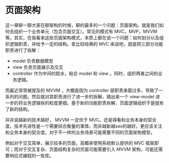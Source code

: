 # 页面架构

这一章聊一聊大家在聊架构的时候，聊的最多的一个问题：页面架构。就是我们如何去组织一个业务单元（包含页面交互）。常见的模式有 MVC，MVP，MVVM 等。其实，在我看来这些页面架构模式，本质上都在说一个问题：如何划分以及组织逻辑职责，并给予一定的结构。拿比较经典的 MVC 来说吧，就是把三部分功能职责进行了拆解：

* model 负责数据模型
* view 负责页面展示及交互
* controller 作为中间的胶水，粘合 model 和 view 。同时，组织两者之间的业务逻辑。

而最近常常被提及的 MVVM ，大概是因为 controller 层职责承载过多，导致了一系列的问题。然后就对其职责进行了进一步的拆解，搞出来一个 view-model 进一步的将业务逻辑拆的粒度更细。基于新的功能职责拆解，页面逻辑组织于是就有了新的结构。

并非说越新的技术越好， MVVM 一定优于 MVC。还是得看和业务本身的契合度。技术先进性是一个需要综合衡量的事情，而非越新越sex的越好。更应该关注和业务本身的契合度。对于不一样的业务场景可能需要不同的页面架构模型。

例如对于交互简单，展示较多的页面，高概率使用系统默认提供的 MVC 框架即可；而对于交互复杂、页面结构复杂的页面可能需要引入 MVVM 架构，可能还需要响应式编程的一些库。

